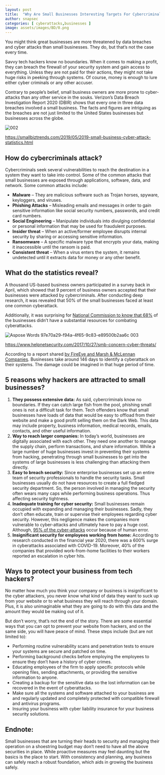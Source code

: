 ```yaml
---
layout: post
title:  "Why Are Small Businesses Interesting Targets For Cybercriminals"
author: snapsec
categories: [ cyberattacks,businesses ]
image: assets/images/BD/0.png
---
```




You might think great businesses are more threatened by data breaches and cyber attacks than small businesses. They do, but that’s not the case every time.

Savvy tech hackers know no boundaries. When it comes to making a profit, they can breach the firewall of your security system and gain access to everything. Unless they are not paid for their actions, they might not take huge risks in peeking through systems. Of course, money is enough to lure either cyber criminals or any other accuser.

Contrary to people’s belief, small business owners are more prone to cyber-attacks than any other service in the souks. Verizon’s Data Breach Investigation Report 2020 (DBIR) shows that every one in three data breaches involved a small business. The facts and figures are intriguing as the breaches are not just limited to the United States businesses but businesses across the globe.


![002](https://user-images.githubusercontent.com/88488902/197681864-bc3d85ee-b376-4594-8d57-cd0a9e3ab8cf.png)


<https://smallbiztrends.com/2019/05/2019-small-business-cyber-attack-statistics.html> 
## **How do cybercriminals attack?** 
Cybercriminals seek several vulnerabilities to reach the destination in a system they want to take into control. Some of the common attacks that small businesses are exposed through applications, software, data, and network. Some common attacks include:

- **Malware** – They are malicious software such as Trojan horses, spyware, keyloggers, and viruses.
- **Phishing Attacks** – Misleading emails and messages in order to gain sensitive information like social security numbers, passwords, and credit card numbers. 
- **Social Engineering** – Manipulate individuals into divulging confidential or personal information that may be used for fraudulent purposes.
- **Insider threat** – When an active/former employee disrupts internal security by sharing or accessing sensitive information. 
- **Ransomware** – A specific malware type that encrypts your data, making it inaccessible until the ransom is paid. 
- **Consistent threat** – When a virus enters the system, it remains undetected until it extracts data for money or any other benefit.

## **What do the statistics reveal?** 
A thousand US-based business owners participated in a survey back in April, which showed that 9 percent of business owners accepted that their businesses were attacked by cybercriminals. After conducting deep research, it was revealed that 50% of the small businesses faced at least one common cyberattack.

Additionally, it was surprising for [National Commission to know that 68%](https://www.nationwide.com/business/solutions-center/cybersecurity/train-employees#:~:text=Methodology-,Nationwide%20commissioned%20Edelman%20Intelligence%20to%20conduct%20a%2020%2Dminute%2C%20online,partial%20owner%20of%20their%20business.) of the businesses didn’t have a substantial resources for combating cyberattacks. 


![Aspose Words 97e70a29-f94a-4f65-9c83-e89500b2aa6c 003](https://user-images.githubusercontent.com/88488902/197681781-545d2d65-2b29-425d-af9f-395a6e27fbd6.jpeg)


<https://www.helpnetsecurity.com/2017/10/27/smb-concern-cyber-threats/> 

According to a report shared [by FireEye and Marsh & McLennan Companies](https://www.cnbc.com/2017/10/13/local-businesses-a-target-for-next-cyberattacks.html). Businesses take around 146 days to identify a cyberattack on their systems. The damage could be imagined in that huge period of time.  

## **5 reasons why hackers are attracted to small businesses?** 
1.  **They possess extensive data:** 
As said, cybercriminals know no boundaries. If they can catch large fish from the pool, phishing small ones is not a difficult task for them. Tech offenders know that small businesses have loads of data that would be easy to offload from their website and make a good profit selling them on the Dark Web. This data may include property, business information, medical records, emails, contacts, and other useful information.
1.  **Way to reach larger companies:** 
In today’s world, businesses are digitally associated with each other. They need one another to manage the supply chain, perform transactions, and share information. While a large number of huge businesses invest in preventing their systems from hacking, penetrating through small businesses to get into the systems of large businesses is less challenging than attacking them directly. 
1.  **Easy to breach security:** 
Since enterprise businesses set up an entire team of security professionals to handle the security tasks. Small businesses usually do not have resources to create a full fledged security department. So, the person involved in managing the security often wears many caps while performing business operations. Thus affecting security tightness.
1. **Inadequate training for cyber security:**
Small businesses remain occupied with expanding and managing their businesses. Sadly, they don’t often educate, train or supervise their employees regarding cyber security. 
However, this negligence makes the companies more vulnerable to cyber-attacks and ultimately have to pay a huge cost. Although, [95% of the cyber-attacks](v) occur because of human error. 
1. **Insignificant security for employees working from home:** 
According to research conducted in the financial year 2020, there was a 600% surge in cyberattacks associated with COVID-19. Moreover, 40% of the companies that provided work-from-home facilities to their workers reported an escalation in cyber hits.

## **Ways to protect your business from tech hackers?**
No matter how much you think your company or business is insignificant to the cyber attackers, you never know what kind of data they want to suck up from your website or to what business they will reach through your domain. Plus, it is also unimaginable what they are going to do with this data and the amount they would be making out of it. 

But don’t worry, that’s not the end of the story. There are some essential ways that you can opt to prevent your website from hackers, and on the same side, you will have peace of mind. These steps include (but are not limited to):

- Performing routine vulnerability scans and penetration tests to ensure your systems are secure and patched on time. 
- Performing background checks before employing the employees to ensure they don’t have a history of cyber crimes.
- Educating employees of the firm to apply specific protocols while opening files, sending attachments, or providing the sensitive information to anyone.
- Creating a backup for the sensitive data so the lost information can be recovered in the event of cyberattacks. 
- Make sure all the systems and software attached to your business are  and regularly updated and completely protected with compatible firewall and antivirus programs.  
- Insuring your business with cyber liability insurance for your business security solutions.

## **Endnote:** 
Small businesses that are turning their heads to security and managing their operation on a shoestring budget may don’t need to have all the above securities in place. While proactive measures may feel daunting but the basics is the place to start. With consistency and planning, any business can safely reach a robust foundation, which aids in growing the business safely. 
